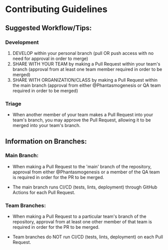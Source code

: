 # Contributing Guidelines

## Suggested Workflow/Tips:
### Development
1. DEVELOP within your personal branch (pull OR push access with no need for approval in order to merge)
2. SHARE WITH YOUR TEAM by making a Pull Request within your team's branch (approval from at least one team member required in order to be merged)
3. SHARE WITH ORGANIZATION/CLASS by making a Pull Request within the main branch (approval from either @Phantasmogenesis or QA team required in order to be merged)

### Triage
* When another member of your team makes a Pull Request into your team's branch, you may approve the Pull Request, allowing it to be merged into your team's branch.

## Information on Branches:
### Main Branch:

* When making a Pull Request to the 'main' branch of the repository, approval from either @Phantasmogenesis or a member of the QA team is required in order for the PR to be merged.

* The main branch runs CI/CD (tests, lints, deployment) through GitHub Actions for each Pull Request.

### Team Branches:
* When making a Pull Request to a particular team's branch of the repository, approval from at least one other member of that team is required in order for the PR to be merged.

* Team branches do NOT run CI/CD (tests, lints, deployment) on each Pull Request.